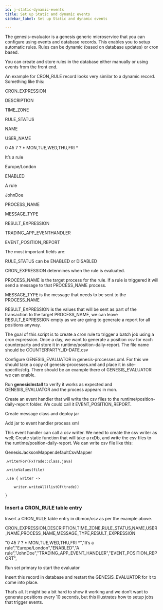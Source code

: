 ```yaml
---
id: j-static-dynamic-events
title: Set up Static and dynamic events
sidebar_label: Set up Static and dynamic events

---
```

The genesis-evaluator is a genesis generic microservice that you can configure using events and database records. This enables you to setup automatic rules. Rules can be dynamic (based on database updates) or cron based. 

You can create and store rules in the database either manually or using events from the front end. 

An example for CRON_RULE record looks very similar to a dynamic record. Something like this: 

CRON_EXPRESSION 

DESCRIPTION 

TIME_ZONE 

RULE_STATUS 

NAME 

USER_NAME 

0 45 7 ? * MON,TUE,WED,THU,FRI * 

It’s a rule 

Europe/London 

ENABLED 

A rule 

JohnDoe 

PROCESS_NAME 

MESSAGE_TYPE 

RESULT_EXPRESSION 

TRADING_APP_EVENTHANDLER 

EVENT_POSITION_REPORT 

The most important fields are: 

RULE_STATUS can be ENABLED or DISABLED 

CRON_EXPRESSION determines when the rule is evaluated. 

PROCESS_NAME is the target process for the rule. If a rule is triggered it will send a message to that PROCESS_NAME process. 

MESSAGE_TYPE is the message that needs to be sent to the PROCESS_NAME 

RESULT_EXPRESSION is the values that will be sent as part of the transaction to the target PROCESS_NAME, we can leave RESULT_EXPRESSION empty as we are going to generate a report for all positions anyway. 

The goal of this script is to create a cron rule to trigger a batch job using a cron expression. Once a day, we want to generate a position csv for each counterparty and store it in runtime/position-daily-report. The file name should be COUNTERPARTY_ID-DATE.csv 

Configure GENESIS_EVALUATOR in genesis-processes.xml. For this we should take a copy of genesis-processes.xml and place it in site-specific/cfg. There should be an example there of GENESIS_EVALUATOR we can enable. 

Run **genesisInstall** to verify it works as expected and GENESIS_EVALUATOR and the process appears in mon. 

Create an event handler that will write the csv files to the runtime/position-daily-report folder. We could call it EVENT_POSITION_REPORT. 

Create message class and deploy jar 

Add jar to event handler process xml 

This event handler can call a csv writer. We need to create the csv writer as well; Create static function that will take a rxDb, and write the csv files to the runtime/position-daily-report. We can write csv file like this:  

GenesisJacksonMapper.defaultCsvMapper 

    .writerFor(FxTrade::class.java) 

    .writeValues(file) 

    .use { writer -> 

        writer.writeAll(listOf(trade)) 

    } 

### Insert a CRON_RULE table entry

Insert a CRON_RULE table entry in dbmon/csv as per the example above. 

CRON_EXPRESSION,DESCRIPTION,TIME_ZONE,RULE_STATUS,NAME,USER_NAME,PROCESS_NAME,MESSAGE_TYPE,RESULT_EXPRESSION 

"0 45 7 ? * MON,TUE,WED,THU,FRI *","It’s a rule","Europe/London","ENABLED","A rule","JohnDoe","TRADING_APP_EVENT_HANDLER","EVENT_POSITION_REPORT", 

Run set primary to start the evaluator 

Insert this record in database and restart the GENESIS_EVALUATOR for it to come into place. 

That’s all. It might be a bit hard to show it working and we don’t want to generate positions every 10 seconds, but this illustrates how to setup jobs that trigger events.
